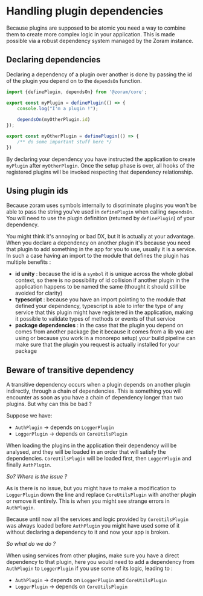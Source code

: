 # Handling plugin dependencies

Because plugins are supposed to be atomic you need a way to combine them to
create more complex logic in your application. This is made possible via a
robust dependency system managed by the Zoram instance.

## Declaring dependencies

Declaring a dependency of a plugin over another is done by passing the id of
the plugin you depend on to the `dependsOn` function.

```js {7}
import {definePlugin, dependsOn} from '@zoram/core';

export const myPlugin = definePlugin(() => {
    console.log("I'm a plugin !");
    
    dependsOn(myOtherPlugin.id)
});

export const myOtherPlugin = definePlugin(() => {
    /** do some important stuff here */
})
```

By declaring your dependency you have instructed the application to create
`myPlugin` after `myOtherPlugin`. Once the setup phase is over, all hooks of
the registered plugins will be invoked respecting that dependency relationship.

## Using plugin ids

Because zoram uses symbols internally to discriminate plugins you won't be able
to pass the string you've used in `definePlugin` when calling `dependsOn`. You
will need to use the plugin definition (returned by `definePlugin`) of your
dependency.

You might think it's annoying or bad DX, but it is actually at your advantage.
When you declare a dependency on another plugin it's because you need that 
plugin to add something in the app for you to use, usually it is a service. In 
such a case having an import to the module that defines the plugin has multiple
benefits :
- **id unity** : because the id is a `symbol` it is unique across the whole global context, so
there is no possibility of id collision if another plugin in the application 
happens to be named the same (thought it should still be avoided for clarity)
- **typescript** : because you have an import pointing to the module that defined your 
dependency, typescript is able to infer the type of any service that this 
plugin might have registered in the application, making it possible to validate
types of methods or events of that service
- **package dependencies** : in the case that the plugin you depend on comes from another package (be it 
because it comes from a lib you are using or because you work in a monorepo 
setup) your build pipeline can make sure that the plugin you request is actually
installed for your package

## Beware of transitive dependency

A transitive dependency occurs when a plugin depends on another plugin
indirectly, through a chain of dependencies. This is something you will 
encounter as soon as you have a chain of dependency longer than two plugins. But
why can this be bad ?

Suppose we have:
- `AuthPlugin` → depends on `LoggerPlugin`
- `LoggerPlugin` → depends on `CoreUtilsPlugin`

When loading the plugins in the application their dependency will be analysed, 
and they will be loaded in an order that will satisfy the dependencies. 
`CoreUtilsPlugin` will be loaded first, then `LoggerPlugin` and finally 
`AuthPlugin`.

_So? Where is the issue ?_

As is there is no issue, but you might have to make a modification to 
`LoggerPlugin` down the line and replace `CoreUtilsPlugin` with another plugin
or remove it entirely. This is when you might see strange errors in `AuthPlugin`.

Because until now all the services and logic provided by `CoreUtilsPlugin` was 
always loaded before `AuthPlugin` you might have used some of it without 
declaring a dependency to it and now your app is broken.

_So what do we do ?_

When using services from other plugins, make sure you have a direct dependency 
to that plugin, here you would need to add a dependency from `AuthPlugin` to
`LoggerPlugin` if you use some of its logic, leading to :

- `AuthPlugin` → depends on `LoggerPlugin` and `CoreUtilsPlugin`
- `LoggerPlugin` → depends on `CoreUtilsPlugin`
